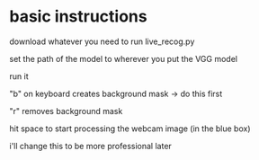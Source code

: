# basic instructions
 download whatever you need to run live_recog.py
 
 set the path of the model to wherever you put the VGG model
 
 run it
 
 "b" on keyboard creates background mask -> do this first
 
 "r" removes background mask
 
 hit space to start processing the webcam image (in the blue box)


i'll change this to be more professional later
